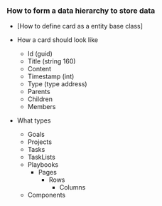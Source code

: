 ### How to form a data hierarchy to store data

- [How to define card as a entity base class]

- How a card should look like
  - Id (guid)
  - Title (string 160)
  - Content
  - Timestamp (int)
  - Type (type address)
  - Parents
  - Children
  - Members
- What types 
  - Goals
  - Projects
  - Tasks
  - TaskLists
  - Playbooks
    - Pages
      - Rows
        - Columns
  - Components